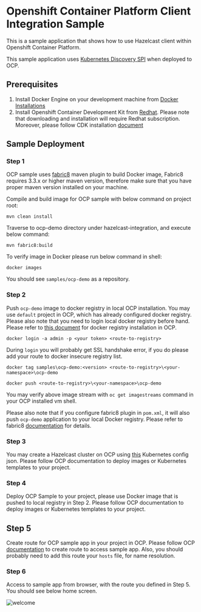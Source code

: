 # Openshift Container Platform Client Integration Sample
 
 This is a sample application that shows how to use Hazelcast client within Openshift Container Platform.
 
 This sample application uses [Kubernetes Discovery SPI](https://github.com/hazelcast/hazelcast-kubernetes) when deployed 
 to OCP.
  
  ## Prerequisites
   
   1) Install Docker Engine on your development machine from [Docker Installations](https://docs.docker.com/engine/installation/)
   2) Install Openshift Container Development Kit from [Redhat](https://developers.redhat.com/products/cdk/download/). Please note that
   downloading and installation will require Redhat subscription. Moreover, please follow CDK installation
   [document](https://access.redhat.com/documentation/en-us/red_hat_container_development_kit/2.4/html/installation_guide/)
    
   ## Sample Deployment
   
   ### Step 1
   OCP sample uses [fabric8](https://fabric8.io/) maven plugin to build Docker image, Fabric8 requires 
   3.3.x or higher maven version, therefore make sure that you have proper maven version installed on your machine.
   
   Compile and build image for OCP sample with below command on project root:
   ```
   mvn clean install
   ```
   Traverse to ocp-demo directory under hazelcast-integration, and execute below command:
   
   ```
   mvn fabric8:build
   ```
   
   To verify image in Docker please run below command in shell:
   ```
   docker images
   ```
   You should see ``` samples/ocp-demo ``` as a repository.
   
   ### Step 2
   Push ```ocp-demo``` image to docker registry in local OCP installation. You may use ```default``` project in OCP, which
   has already configured docker registry. 
   Please also note that you need to login local docker registry before hand. Please refer to [this document](https://docs.openshift.com/enterprise/3.2/install_config/install/docker_registry.html)
   for docker registry installation in OCP.
   
   ```docker login -a admin -p <your token> <route-to-registry>```
   
   During ```login``` you will probably get SSL handshake error, if you do please add your route to docker insecure
   registry list.
   
   ```docker tag samples\ocp-demo:<version> <route-to-registry>\<your-namespace>\ocp-demo```
   
   ```docker push <route-to-registry>\<your-namespace>\ocp-demo```
   
   You may verify above image stream with ```oc get imagestreams``` command in your OCP installed vm shell.
   
   Please also note that if you configure fabric8 plugin in ```pom.xml```, it will also push ```ocp-demo``` application
   to your local Docker registry. Please refer to fabric8 [documentation](https://maven.fabric8.io/) for details.
   
   ### Step 3
   You may create a Hazelcast cluster on OCP using [this](https://github.com/hazelcast/hazelcast-docker/blob/master/hazelcast-openshift-origin/hazelcast-template.js) Kubernetes config json.
   Please follow OCP documentation to deploy images or Kubernetes templates to your project.
   
   ### Step 4
   Deploy OCP Sample to your project, please use Docker image that is pushed to local registry in Step 2.
   Please follow OCP documentation to deploy images or Kubernetes templates to your project.
   
   ## Step 5
   Create route for OCP sample app in your project in OCP.
   Please follow OCP [documentation](https://access.redhat.com/documentation/en-us/openshift_enterprise/3.2/html/developer_guide/dev-guide-routes) to create route to access sample app.
   Also, you should probably need to add this route your ```hosts``` file, for name resolution.
   
   ### Step 6
   Access to sample app from browser, with the route you defined in Step 5. You should see below home screen.
   
   ![welcome](markdown/images/welcome.png)